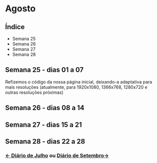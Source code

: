 # Agosto

## Índice
* Semana 25
* Semana 26
* Semana 27 
* Semana 28 


## Semana 25 - dias 01 a 07
Refizemos o código da nossa página inicial, deixando-a adaptativa para mais resoluções (atualmente, para 1920x1080, 1366x768, 1280x720 e outras resoluções próximas)

## Semana 26 - dias 08 a 14


## Semana 27 - dias 15 a 21


## Semana 28 - dias 22 a 28



### [← Diário de Julho](https://github.com/NatanPolsak/Programirins-by-VP/blob/main/diario/Julho.md) ou [Diário de Setembro→](https://github.com/NatanPolsak/Programirins-by-VP/blob/main/diario/Setembro.md)
